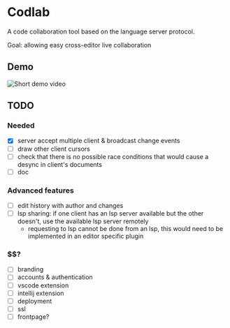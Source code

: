 # Codlab

A code collaboration tool based on the language server protocol.

Goal: allowing easy cross-editor live collaboration

## Demo

![Short demo video](https://github.com/user-attachments/assets/eaa66fb2-4d6a-40a2-a5e9-34b7714f0609)

## TODO

### Needed

- [x] server accept multiple client & broadcast change events
- [ ] draw other client cursors
- [ ] check that there is no possible race conditions that would cause a desync
      in client's documents
- [ ] doc

### Advanced features

- [ ] edit history with author and changes
- [ ] lsp sharing: if one client has an lsp server available but the other
      doesn't, use the available lsp server remotely
  - requesting to lsp cannot be done from an lsp, this would need to be
    implemented in an editor specific plugin

### $$?

- [ ] branding
- [ ] accounts & authentication
- [ ] vscode extension
- [ ] intellij extension
- [ ] deployment
- [ ] ssl
- [ ] frontpage?
